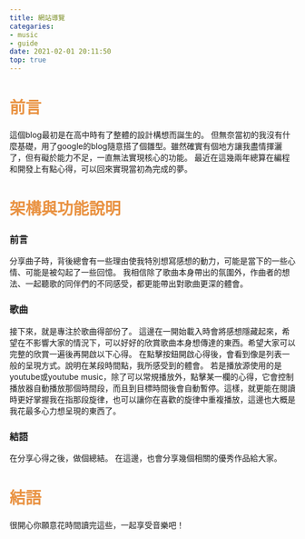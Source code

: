 ```yaml
---
title: 網站導覽
categaries: 
- music
- guide
date: 2021-02-01 20:11:50
top: true
---
```


# <div style="color: rgb(233, 146, 66);">前言</div>
這個blog最初是在高中時有了整體的設計構想而誕生的。
但無奈當初的我沒有什麼基礎，用了google的blog隨意搭了個雛型。雖然確實有個地方讓我盡情揮灑了，但有礙於能力不足，一直無法實現核心的功能。
最近在這幾兩年總算在編程和開發上有點心得，可以回來實現當初為完成的夢。

<!-- more -->

# <div style="color: rgb(233, 146, 66);">架構與功能說明</div>
### 前言
分享曲子時，背後總會有一些理由使我特別想寫感想的動力，可能是當下的一些心情、可能是被勾起了一些回憶。
我相信除了歌曲本身帶出的氛圍外，作曲者的想法、一起聽歌的同伴們的不同感受，都更能帶出對歌曲更深的體會。
### 歌曲
接下來，就是專注於歌曲得部份了。
這邊在一開始載入時會將感想隱藏起來，希望在不影響大家的情況下，可以好好的欣賞歌曲本身想傳達的東西。希望大家可以完整的欣賞一遍後再開啟以下心得。
在點擊按鈕開啟心得後，會看到像是列表一般的呈現方式。說明在某段時間點，我所感受到的體會。
若是播放源使用的是youtube或youtube music，除了可以常規播放外，點擊某一欄的心得，它會控制播放器自動播放那個時間段，而且到目標時間後會自動暫停。這樣，就更能在閱讀時更好掌握我在指那段旋律，也可以讓你在喜歡的旋律中重複播放，這邊也大概是我花最多心力想呈現的東西了。

### 結語
在分享心得之後，做個總結。
在這邊，也會分享幾個相關的優秀作品給大家。

# <div style="color: rgb(233, 146, 66);">結語</div>
很開心你願意花時間讀完這些，一起享受音樂吧！